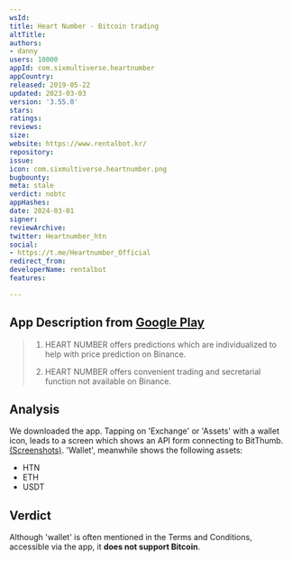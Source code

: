 ```yaml
---
wsId: 
title: Heart Number - Bitcoin trading
altTitle: 
authors:
- danny
users: 10000
appId: com.sixmultiverse.heartnumber
appCountry: 
released: 2019-05-22
updated: 2023-03-03
version: '3.55.0'
stars: 
ratings: 
reviews: 
size: 
website: https://www.rentalbot.kr/
repository: 
issue: 
icon: com.sixmultiverse.heartnumber.png
bugbounty: 
meta: stale
verdict: nobtc
appHashes: 
date: 2024-03-01
signer: 
reviewArchive: 
twitter: Heartnumber_htn
social:
- https://t.me/Heartnumber_Official
redirect_from: 
developerName: rentalbot
features: 

---
```


## App Description from [Google Play](https://play.google.com/store/apps/details?id=com.sixmultiverse.heartnumber&gl=us) 

> 1. HEART NUMBER offers predictions which are individualized to help with price prediction on Binance.
>
> 2. HEART NUMBER offers convenient trading and secretarial function not available on Binance.

## Analysis 

We downloaded the app. Tapping on 'Exchange' or 'Assets' with a wallet icon, leads to a screen which shows an API form connecting to BitThumb. [(Screenshots)](https://twitter.com/BitcoinWalletz/status/1645748469209112578). 'Wallet', meanwhile shows the following assets: 

- HTN 
- ETH 
- USDT 

## Verdict 

Although 'wallet' is often mentioned in the Terms and Conditions, accessible via the app, it **does not support Bitcoin**. 

